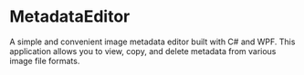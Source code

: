 # MetadataEditor
A simple and convenient image metadata editor built with C# and WPF. This application allows you to view, copy, and delete metadata from various image file formats.
